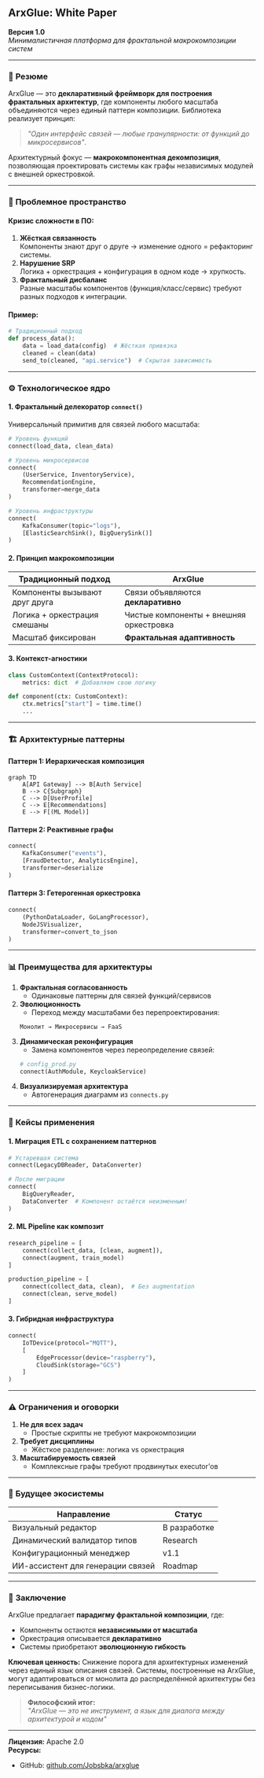 ## ArxGlue: White Paper  
**Версия 1.0**  
*Минималистичная платформа для фрактальной макрокомпозиции систем*  

---

### 🚀 **Резюме**  
ArxGlue — это **декларативный фреймворк для построения фрактальных архитектур**, где компоненты любого масштаба объединяются через единый паттерн композиции. Библиотека реализует принцип:  
> *"Один интерфейс связей — любые гранулярности: от функций до микросервисов"*.  

Архитектурный фокус — **макрокомпонентная декомпозиция**, позволяющая проектировать системы как графы независимых модулей с внешней оркестровкой.  

---

### 🌌 **Проблемное пространство**  
#### Кризис сложности в ПО:  
1. **Жёсткая связанность**  
   Компоненты знают друг о друге → изменение одного = рефакторинг системы.  
2. **Нарушение SRP**  
   Логика + оркестрация + конфигурация в одном коде → хрупкость.  
3. **Фрактальный дисбаланс**  
   Разные масштабы компонентов (функция/класс/сервис) требуют разных подходов к интеграции.  

#### Пример:  
```python  
# Традиционный подход  
def process_data():  
    data = load_data(config)  # Жёсткая привязка  
    cleaned = clean(data)  
    send_to(cleaned, "api.service")  # Скрытая зависимость  
```  

---

### ⚙️ **Технологическое ядро**  
#### 1. **Фрактальный делекоратор `connect()`**  
Универсальный примитив для связей любого масштаба:  
```python  
# Уровень функций  
connect(load_data, clean_data)  

# Уровень микросервисов  
connect(  
    (UserService, InventoryService),  
    RecommendationEngine,  
    transformer=merge_data  
)  

# Уровень инфраструктуры  
connect(  
    KafkaConsumer(topic="logs"),  
    [ElasticSearchSink(), BigQuerySink()]  
)  
```  

#### 2. **Принцип макрокомпозиции**  
| Традиционный подход       | ArxGlue                    |  
|---------------------------|----------------------------|  
| Компоненты вызывают друг друга | Связи объявляются **декларативно** |  
| Логика + оркестрация смешаны | Чистые компоненты + внешняя оркестровка |  
| Масштаб фиксирован        | **Фрактальная адаптивность** |  

#### 3. **Контекст-агностики**  
```python  
class CustomContext(ContextProtocol):  
    metrics: dict  # Добавляем свою логику  

def component(ctx: CustomContext):  
    ctx.metrics["start"] = time.time()  
    ...  
```

---

### 🏗️ **Архитектурные паттерны**  
#### Паттерн 1: Иерархическая композиция  
```mermaid  
graph TD  
    A[API Gateway] --> B[Auth Service]  
    B --> C{Subgraph}  
    C --> D[UserProfile]  
    C --> E[Recommendations]  
    E --> F[(ML Model)]  
```  

#### Паттерн 2: Реактивные графы  
```python  
connect(  
    KafkaConsumer("events"),  
    [FraudDetector, AnalyticsEngine],  
    transformer=deserialize  
)  
```  

#### Паттерн 3: Гетерогенная оркестровка  
```python  
connect(  
    (PythonDataLoader, GoLangProcessor),  
    NodeJSVisualizer,  
    transformer=convert_to_json  
)  
```  

---

### 📊 **Преимущества для архитектуры**  
1. **Фрактальная согласованность**  
   - Одинаковые паттерны для связей функций/сервисов  
2. **Эволюционность**  
   - Переход между масштабами без перепроектирования:  
   ```  
   Монолит → Микросервисы → FaaS  
   ```  
3. **Динамическая реконфигурация**  
   - Замена компонентов через переопределение связей:  
   ```python  
   # config_prod.py  
   connect(AuthModule, KeycloakService)  
   ```  
4. **Визуализируемая архитектура**  
   - Автогенерация диаграмм из `connects.py`  

---

### 🔬 **Кейсы применения**  
#### 1. Миграция ETL с сохранением паттернов  
```python  
# Устаревшая система  
connect(LegacyDBReader, DataConverter)  

# После миграции  
connect(  
    BigQueryReader,  
    DataConverter  # Компонент остаётся неизменным!  
)  
```  

#### 2. ML Pipeline как композит  
```python  
research_pipeline = [  
    connect(collect_data, [clean, augment]),  
    connect(augment, train_model)  
]  

production_pipeline = [  
    connect(collect_data, clean),  # Без augmentation  
    connect(clean, serve_model)  
]  
```  

#### 3. Гибридная инфраструктура  
```python  
connect(  
    IoTDevice(protocol="MQTT"),  
    [  
        EdgeProcessor(device="raspberry"),  
        CloudSink(storage="GCS")  
    ]  
)  
```  

---

### ⚠️ **Ограничения и оговорки**  
1. **Не для всех задач**  
   - Простые скрипты не требуют макрокомпозиции  
2. **Требует дисциплины**  
   - Жёсткое разделение: логика vs оркестрация  
3. **Масштабируемость связей**  
   - Комплексные графы требуют продвинутых executor’ов  

---

### 🚀 **Будущее экосистемы**  
| Направление          | Статус      |  
|----------------------|-------------|  
| Визуальный редактор  | В разработке |  
| Динамический валидатор типов | Research |  
| Конфигурационный менеджер | v1.1 |  
| ИИ-ассистент для генерации связей | Roadmap |  

---

### 💎 **Заключение**  
ArxGlue предлагает **парадигму фрактальной композиции**, где:  
- Компоненты остаются **независимыми от масштаба**  
- Оркестрация описывается **декларативно**  
- Системы приобретают **эволюционную гибкость**  

**Ключевая ценность:** Снижение порога для архитектурных изменений через единый язык описания связей. Системы, построенные на ArxGlue, могут адаптироваться от монолита до распределённой архитектуры без переписывания бизнес-логики.  

> **Философский итог:**  
> *"ArxGlue — это не инструмент, а язык для диалога между архитектурой и кодом"*  

---
**Лицензия:** Apache 2.0  
**Ресурсы:**  
- GitHub: [github.com/Jobsbka/arxglue](https://github.com/Jobsbka/arxglue)  
